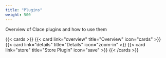 ```yaml
---
title: "Plugins"
weight: 500
---
```


Overview of Clace plugins and how to use them

{{< cards >}}
{{< card link="overview" title="Overview" icon="cards" >}}
{{< card link="details" title="Details" icon="zoom-in" >}}
{{< card link="store" title="Store Plugin" icon="save" >}}
{{< /cards >}}
